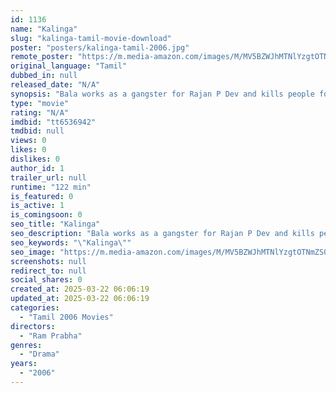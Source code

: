 ```yaml
---
id: 1136
name: "Kalinga"
slug: "kalinga-tamil-movie-download"
poster: "posters/kalinga-tamil-2006.jpg"
remote_poster: "https://m.media-amazon.com/images/M/MV5BZWJhMTNlYzgtOTNmZS00MjRjLThhNDctZGNiZGFhMGMxNTI0XkEyXkFqcGdeQXVyNTM3MDMyMDQ@._V1_SX300.jpg"
original_language: "Tamil"
dubbed_in: null
released_date: "N/A"
synopsis: "Bala works as a gangster for Rajan P Dev and kills people for money. Bala meets Nandana and falls in love with her. He and his friends threaten Nandana to get married. Charuhasan reveals the truth about Nandana and Bala changes himse"
type: "movie"
rating: "N/A"
imdbid: "tt6536942"
tmdbid: null
views: 0
likes: 0
dislikes: 0
author_id: 1
trailer_url: null
runtime: "122 min"
is_featured: 0
is_active: 1
is_comingsoon: 0
seo_title: "Kalinga"
seo_description: "Bala works as a gangster for Rajan P Dev and kills people for money. Bala meets Nandana and falls in love with her. He and his friends threaten Nandana to get married. Charuhasan reveals the truth about Nandana and Bala changes himse"
seo_keywords: "\"Kalinga\""
seo_image: "https://m.media-amazon.com/images/M/MV5BZWJhMTNlYzgtOTNmZS00MjRjLThhNDctZGNiZGFhMGMxNTI0XkEyXkFqcGdeQXVyNTM3MDMyMDQ@._V1_SX300.jpg"
screenshots: null
redirect_to: null
social_shares: 0
created_at: 2025-03-22 06:06:19
updated_at: 2025-03-22 06:06:19
categories:
  - "Tamil 2006 Movies"
directors:
  - "Ram Prabha"
genres:
  - "Drama"
years:
  - "2006"
---
```

